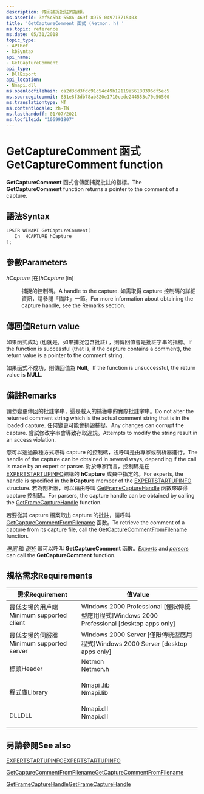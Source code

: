 ```yaml
---
description: 傳回捕捉批註的指標。
ms.assetid: 3ef5c5b3-5586-469f-8975-049713715403
title: 'GetCaptureComment 函式 (Netmon. h) '
ms.topic: reference
ms.date: 05/31/2018
topic_type:
- APIRef
- kbSyntax
api_name:
- GetCaptureComment
api_type:
- DllExport
api_location:
- Nmapi.dll
ms.openlocfilehash: ca2d3dd3fdc91c54c49b12119a56180396df5ec5
ms.sourcegitcommit: 831e8f3db78ab820e1710cede244553c70e50500
ms.translationtype: MT
ms.contentlocale: zh-TW
ms.lasthandoff: 01/07/2021
ms.locfileid: "106991807"
---
```

# <a name="getcapturecomment-function"></a><span data-ttu-id="84dce-103">GetCaptureComment 函式</span><span class="sxs-lookup"><span data-stu-id="84dce-103">GetCaptureComment function</span></span>

<span data-ttu-id="84dce-104">**GetCaptureComment** 函式會傳回捕捉批註的指標。</span><span class="sxs-lookup"><span data-stu-id="84dce-104">The **GetCaptureComment** function returns a pointer to the comment of a capture.</span></span>

## <a name="syntax"></a><span data-ttu-id="84dce-105">語法</span><span class="sxs-lookup"><span data-stu-id="84dce-105">Syntax</span></span>


```C++
LPSTR WINAPI GetCaptureComment(
  _In_ HCAPTURE hCapture
);
```



## <a name="parameters"></a><span data-ttu-id="84dce-106">參數</span><span class="sxs-lookup"><span data-stu-id="84dce-106">Parameters</span></span>

<dl> <dt>

<span data-ttu-id="84dce-107">*hCapture* \[在\]</span><span class="sxs-lookup"><span data-stu-id="84dce-107">*hCapture* \[in\]</span></span>
</dt> <dd>

<span data-ttu-id="84dce-108">捕捉的控制碼。</span><span class="sxs-lookup"><span data-stu-id="84dce-108">A handle to the capture.</span></span> <span data-ttu-id="84dce-109">如需取得 capture 控制碼的詳細資訊，請參閱「備註」一節。</span><span class="sxs-lookup"><span data-stu-id="84dce-109">For more information about obtaining the capture handle, see the Remarks section.</span></span>

</dd> </dl>

## <a name="return-value"></a><span data-ttu-id="84dce-110">傳回值</span><span class="sxs-lookup"><span data-stu-id="84dce-110">Return value</span></span>

<span data-ttu-id="84dce-111">如果函式成功 (也就是，如果捕捉包含批註) ，則傳回值會是批註字串的指標。</span><span class="sxs-lookup"><span data-stu-id="84dce-111">If the function is successful (that is, if the capture contains a comment), the return value is a pointer to the comment string.</span></span>

<span data-ttu-id="84dce-112">如果函式不成功，則傳回值為 **Null**。</span><span class="sxs-lookup"><span data-stu-id="84dce-112">If the function is unsuccessful, the return value is **NULL**.</span></span>

## <a name="remarks"></a><span data-ttu-id="84dce-113">備註</span><span class="sxs-lookup"><span data-stu-id="84dce-113">Remarks</span></span>

<span data-ttu-id="84dce-114">請勿變更傳回的批註字串，這是載入的捕獲中的實際批註字串。</span><span class="sxs-lookup"><span data-stu-id="84dce-114">Do not alter the returned comment string which is the actual comment string that is in the loaded capture.</span></span> <span data-ttu-id="84dce-115">任何變更可能會損毀捕捉。</span><span class="sxs-lookup"><span data-stu-id="84dce-115">Any changes can corrupt the capture.</span></span> <span data-ttu-id="84dce-116">嘗試修改字串會導致存取違規。</span><span class="sxs-lookup"><span data-stu-id="84dce-116">Attempts to modify the string result in an access violation.</span></span>

<span data-ttu-id="84dce-117">您可以透過數種方式取得 capture 的控制碼，視呼叫是由專家或剖析器進行。</span><span class="sxs-lookup"><span data-stu-id="84dce-117">The handle of the capture can be obtained in several ways, depending if the call is made by an expert or parser.</span></span> <span data-ttu-id="84dce-118">對於專家而言，控制碼是在 [EXPERTSTARTUPINFO](expertstartupinfo.md)結構的 **hCapture** 成員中指定的。</span><span class="sxs-lookup"><span data-stu-id="84dce-118">For experts, the handle is specified in the **hCapture** member of the [EXPERTSTARTUPINFO](expertstartupinfo.md) structure.</span></span> <span data-ttu-id="84dce-119">若為剖析器，可以藉由呼叫 [GetFrameCaptureHandle](getframecapturehandle.md) 函數來取得 capture 控制碼。</span><span class="sxs-lookup"><span data-stu-id="84dce-119">For parsers, the capture handle can be obtained by calling the [GetFrameCaptureHandle](getframecapturehandle.md) function.</span></span>

<span data-ttu-id="84dce-120">若要從其 capture 檔案取出 capture 的批註，請呼叫 [GetCaptureCommentFromFilename](getcapturecommentfromfilename.md) 函數。</span><span class="sxs-lookup"><span data-stu-id="84dce-120">To retrieve the comment of a capture from its capture file, call the [GetCaptureCommentFromFilename](getcapturecommentfromfilename.md) function.</span></span>

<span data-ttu-id="84dce-121">[*專家*](e.md) 和 [*剖析*](p.md) 器可以呼叫 **GetCaptureComment** 函數。</span><span class="sxs-lookup"><span data-stu-id="84dce-121">[*Experts*](e.md) and [*parsers*](p.md) can call the **GetCaptureComment** function.</span></span>

## <a name="requirements"></a><span data-ttu-id="84dce-122">規格需求</span><span class="sxs-lookup"><span data-stu-id="84dce-122">Requirements</span></span>



| <span data-ttu-id="84dce-123">需求</span><span class="sxs-lookup"><span data-stu-id="84dce-123">Requirement</span></span> | <span data-ttu-id="84dce-124">值</span><span class="sxs-lookup"><span data-stu-id="84dce-124">Value</span></span> |
|-------------------------------------|--------------------------------------------------------------------------------------|
| <span data-ttu-id="84dce-125">最低支援的用戶端</span><span class="sxs-lookup"><span data-stu-id="84dce-125">Minimum supported client</span></span><br/> | <span data-ttu-id="84dce-126">Windows 2000 Professional \[僅限傳統型應用程式\]</span><span class="sxs-lookup"><span data-stu-id="84dce-126">Windows 2000 Professional \[desktop apps only\]</span></span><br/>                           |
| <span data-ttu-id="84dce-127">最低支援的伺服器</span><span class="sxs-lookup"><span data-stu-id="84dce-127">Minimum supported server</span></span><br/> | <span data-ttu-id="84dce-128">Windows 2000 Server \[僅限傳統型應用程式\]</span><span class="sxs-lookup"><span data-stu-id="84dce-128">Windows 2000 Server \[desktop apps only\]</span></span><br/>                                 |
| <span data-ttu-id="84dce-129">標頭</span><span class="sxs-lookup"><span data-stu-id="84dce-129">Header</span></span><br/>                   | <dl> <span data-ttu-id="84dce-130"><dt>Netmon</dt></span><span class="sxs-lookup"><span data-stu-id="84dce-130"><dt>Netmon.h</dt></span></span> </dl>  |
| <span data-ttu-id="84dce-131">程式庫</span><span class="sxs-lookup"><span data-stu-id="84dce-131">Library</span></span><br/>                  | <dl> <span data-ttu-id="84dce-132"><dt>Nmapi .lib</dt></span><span class="sxs-lookup"><span data-stu-id="84dce-132"><dt>Nmapi.lib</dt></span></span> </dl> |
| <span data-ttu-id="84dce-133">DLL</span><span class="sxs-lookup"><span data-stu-id="84dce-133">DLL</span></span><br/>                      | <dl> <span data-ttu-id="84dce-134"><dt>Nmapi.dll</dt></span><span class="sxs-lookup"><span data-stu-id="84dce-134"><dt>Nmapi.dll</dt></span></span> </dl> |



## <a name="see-also"></a><span data-ttu-id="84dce-135">另請參閱</span><span class="sxs-lookup"><span data-stu-id="84dce-135">See also</span></span>

<dl> <dt>

[<span data-ttu-id="84dce-136">EXPERTSTARTUPINFO</span><span class="sxs-lookup"><span data-stu-id="84dce-136">EXPERTSTARTUPINFO</span></span>](expertstartupinfo.md)
</dt> <dt>

[<span data-ttu-id="84dce-137">GetCaptureCommentFromFilename</span><span class="sxs-lookup"><span data-stu-id="84dce-137">GetCaptureCommentFromFilename</span></span>](getcapturecommentfromfilename.md)
</dt> <dt>

[<span data-ttu-id="84dce-138">GetFrameCaptureHandle</span><span class="sxs-lookup"><span data-stu-id="84dce-138">GetFrameCaptureHandle</span></span>](getframecapturehandle.md)
</dt> </dl>

 

 




